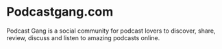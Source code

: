 # Podcastgang.com
Podcast Gang is a social community for podcast lovers to discover, share, review, discuss and listen to amazing podcasts online.
